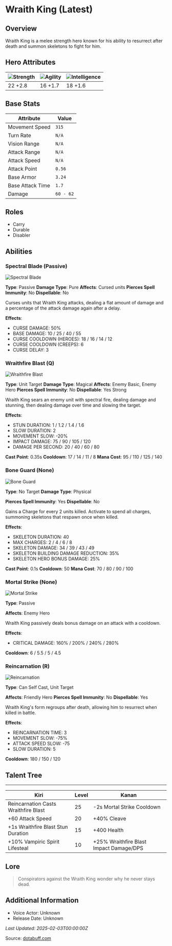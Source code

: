 # Wraith King (Latest)

## Overview
Wraith King is a melee strength hero known for his ability to resurrect after death and summon skeletons to fight for him.

## Hero Attributes
| ![Strength](https://www.dotabuff.com/assets/hero_str-c4c83daf6344eee5758e6634a6535394cdcf03a9a8292076260cbe42b76d1b4c.png) | ![Agility](https://www.dotabuff.com/assets/hero_agi-f7c48b4a53d1a3f879d97d7afce7326b01d4a1a053fec8ea922ac6bbbe7947d7.png) | ![Intelligence](https://www.dotabuff.com/assets/hero_int-b590a71ef3df24fd995abacac069e7dbf3ee126cc67d6969bb3bea8034124232.png) |
|------------------------|------------------------|----------------------------|
| 22 +2.8             | 16 +1.7              | 18 +1.6            |

## Base Stats
| Attribute | Value |
|-----------|-------|
| Movement Speed | `315` |
| Turn Rate | `N/A` |
| Vision Range | `N/A` |
| Attack Range | `N/A` |
| Attack Speed | `N/A` |
| Attack Point | `0.56` |
| Base Armor | `3.24` |
| Base Attack Time | `1.7` |
| Damage | `60 - 62` |

## Roles
- Carry
- Durable
- Disabler

## Abilities
### Spectral Blade (Passive)
![Spectral Blade](https://www.dotabuff.com/assets/skills/wraith-king-spectral-blade-1282-9be039101fbd3bceec3816e9221529a6dd5b2bb0bcbc02ca0aeb147a0a6a4b7b.jpg)

**Type**: Passive
**Damage Type**: Pure
**Affects**: Cursed units
**Pierces Spell Immunity**: No
**Dispellable**: No

Curses units that Wraith King attacks, dealing a flat amount of damage and a percentage of the attack damage again after a delay.

**Effects**:
- CURSE DAMAGE: 50%
- BASE DAMAGE: 10 / 25 / 40 / 55
- CURSE COOLDOWN (HEROES): 18 / 16 / 14 / 12
- CURSE COOLDOWN (CREEPS): 6
- CURSE DELAY: 3







### Wraithfire Blast (Q)
![Wraithfire Blast](https://www.dotabuff.com/assets/skills/wraith-king-wraithfire-blast-5086-81e37fb221081813313f8c04411fd1c802712026021ec96a2f55ef37ed407269.jpg)

**Type**: Unit Target
**Damage Type**: Magical
**Affects**: Enemy Basic, Enemy Hero
**Pierces Spell Immunity**: No
**Dispellable**: Yes Strong

Wraith King sears an enemy unit with spectral fire, dealing damage and stunning, then dealing damage over time and slowing the target.

**Effects**:
- STUN DURATION: 1 / 1.2 / 1.4 / 1.6
- SLOW DURATION: 2
- MOVEMENT SLOW: -20%
- IMPACT DAMAGE: 75 / 90 / 105 / 120
- DAMAGE PER SECOND: 20 / 40 / 60 / 80

**Cast Point**: 0.35s
**Cooldown**: 17 / 14 / 11 / 8
**Mana Cost**: 95 / 110 / 125 / 140



### Bone Guard (None)
![Bone Guard](https://www.dotabuff.com/assets/skills/wraith-king-bone-guard-5087-68e6621d740b53541d6028825b9881b332dc6b4a3ce8d3201022a434b494cf72.jpg)

**Type**: No Target
**Damage Type**: Physical

**Pierces Spell Immunity**: Yes
**Dispellable**: No

Gains a Charge for every 2 units killed. Activate to spend all charges, summoning skeletons that respawn once when killed.

**Effects**:
- SKELETON DURATION: 40
- MAX CHARGES: 2 / 4 / 6 / 8
- SKELETON DAMAGE: 34 / 39 / 43 / 49
- SKELETON BUILDING DAMAGE REDUCTION: 35%
- SKELETON HERO BONUS DAMAGE: 25%

**Cast Point**: 0.1s
**Cooldown**: 50
**Mana Cost**: 70 / 80 / 90 / 100



### Mortal Strike (None)
![Mortal Strike](https://www.dotabuff.com/assets/skills/wraith-king-mortal-strike-5088-34dec6cd564742809aa4f5280b8ee5e5921c69924cc5852fb791bd22f6a7df8f.jpg)

**Type**: Passive

**Affects**: Enemy Hero



Wraith King passively deals bonus damage on an attack with a cooldown.

**Effects**:
- CRITICAL DAMAGE: 160% / 200% / 240% / 280%


**Cooldown**: 6 / 5.5 / 5 / 4.5




### Reincarnation (R)
![Reincarnation](https://www.dotabuff.com/assets/skills/wraith-king-reincarnation-5089-4206b2ef2dde93f14327f94d961f8742c40e31979b76c04f5259dce599e4b05d.jpg)

**Type**: Can Self Cast, Unit Target

**Affects**: Friendly Hero
**Pierces Spell Immunity**: No
**Dispellable**: Yes

Wraith King's form regroups after death, allowing him to resurrect when killed in battle.

**Effects**:
- REINCARNATION TIME: 3
- MOVEMENT SLOW: -75%
- ATTACK SPEED SLOW: -75
- SLOW DURATION: 5


**Cooldown**: 180 / 150 / 120





## Talent Tree
------------
Kiri | Level | Kanan
------|--------|-------
Reincarnation Casts Wraithfire Blast | 25 | -2s Mortal Strike Cooldown
+60 Attack Speed | 20 | +40% Cleave
+1s Wraithfire Blast Stun Duration | 15 | +400 Health
+10% Vampiric Spirit Lifesteal | 10 | +25% Wraithfire Blast Impact Damage/DPS

## Lore
> Conspirators against the Wraith King wonder why he never stays dead.

## Additional Information
- Voice Actor: Unknown
- Release Date: Unknown

_Last Updated: 2025-02-03T00:00:00Z_

Source: [dotabuff.com](https://www.dotabuff.com/heroes/wraith-king/abilities)
